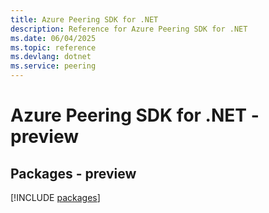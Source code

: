 ```yaml
---
title: Azure Peering SDK for .NET
description: Reference for Azure Peering SDK for .NET
ms.date: 06/04/2025
ms.topic: reference
ms.devlang: dotnet
ms.service: peering
---
```

# Azure Peering SDK for .NET - preview
## Packages - preview
[!INCLUDE [packages](peering-index.md)]